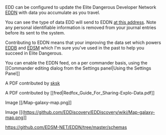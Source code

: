 EDD can be configured to update the Elite Dangerous Developer Network [EDDN](https://eddn.edcd.io) with data you accumulate as you travel.  

You can see the type of data EDD will send to EDDN [at this address](https://github.com/EDSM-NET/EDDN/tree/master/schemas).  Note any personal identifiable information is removed from your journal entries before its sent to the system.

Contributing to EDDN means that your improving the data set which powers [EDDB](https://eddb.io/) and [EDSM](https://www.edsm.net/) which I'm sure you've used in the past to help you succeed in Elite Dangerous.

You can enable the EDDN feed, on a per commander basis, using the [[Commander editing dialog from the Settings panel|Using the Settings Panel]]

A PDF contributed by [sksk](https://github.com/EDDiscovery/EDDiscovery/wiki/Redfox_Guide_For_Sharing-Explo-Data.pdf)

A PDF contributed by [[fred|Redfox_Guide_For_Sharing-Explo-Data.pdf]]

Image [[/Map-galaxy-map.png]]

Image [[(https://github.com/EDDiscovery/EDDiscovery/wiki/Map-galaxy-map.png]]

https://github.com/EDSM-NET/EDDN/tree/master/schemas